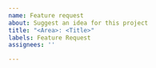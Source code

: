 ```yaml
---
name: Feature request
about: Suggest an idea for this project
title: "<Area>: <Title>"
labels: Feature Request
assignees: ''

---
```



